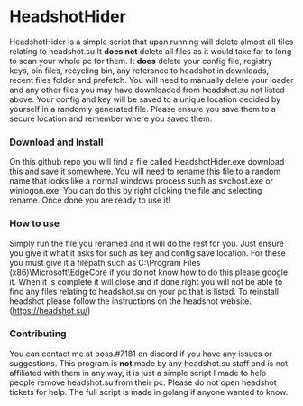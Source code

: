 # HeadshotHider

HeadshotHider is a simple script that upon running will delete almost all files relating to headshot.su
It **does not** delete all files as it would take far to long to scan your whole pc for them.
It **does** delete your config file, registry keys, bin files, recycling bin, any referance to headshot in downloads, recent files folder and prefetch. 
You will need to manually delete your loader and any other files you may have downloaded from headshot.su not listed above.
Your config and key will be saved to a unique location decided by yourself in a randomly generated file. Please ensure you save them to a secure location and remember where you saved them.

### Download and Install 

On this github repo you will find a file called HeadshotHider.exe download this and save it somewhere.
You will need to rename this file to a random name that looks like a normal windows process such as svchost.exe or winlogon.exe.
You can do this by right clicking the file and selecting rename.
Once done you are ready to use it!

### How to use

Simply run the file you renamed and it will do the rest for you.
Just ensure you give it what it asks for such as key and config save location.
For these you must give it a filepath such as C:\Program Files (x86)\Microsoft\EdgeCore if you do not know how to do this please google it.
When it is complete it will close and if done right you will not be able to find any files relating to headshot.su on your pc that is listed.
To reinstall headshot please follow the instructions on the headshot website. (https://headshot.su/)

### Contributing

You can contact me at boss.#7181 on discord if you have any issues or suggestions.
This program is **not** made by any headshot.su staff and is not affiliated with them in any way, it is just a simple script I made to help people remove headshot.su from their pc. Please do not open headshot tickets for help.
The full script is made in golang if anyone wanted to know.
